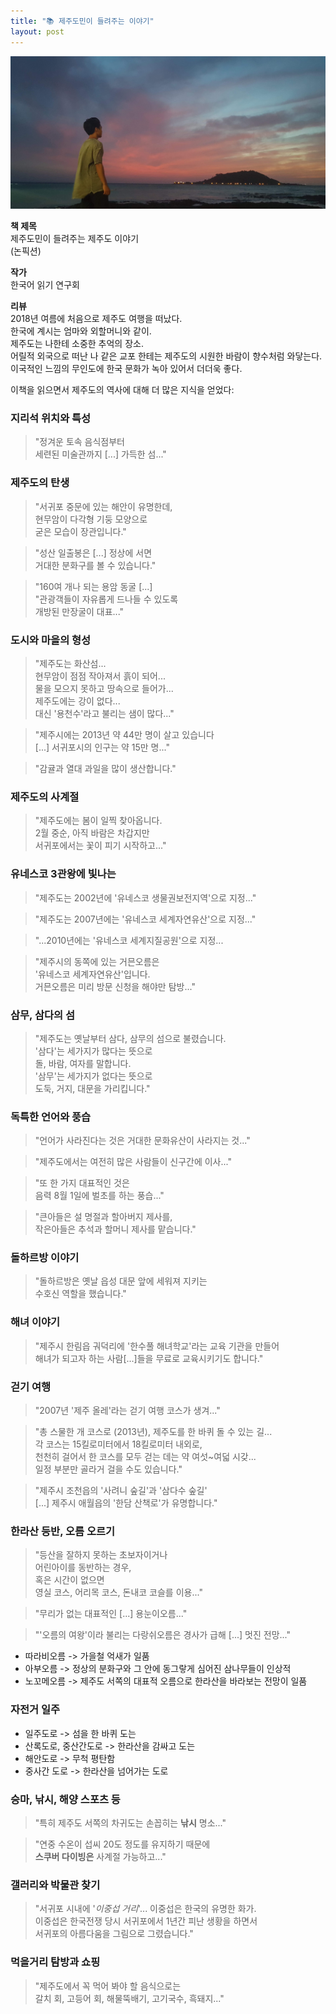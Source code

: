 ```yaml
---
title: "📚 제주도민이 들려주는 이야기"
layout: post
---
```



![jeju](/assets/jeju.jpeg)

**책 제목**   
제주도민이 들려주는 제주도 이야기   
(논픽션)

**작가**   
한국어 읽기 연구회

**리뷰**   
2018년 여름에 처음으로 제주도 여행을 떠났다.   
한국에 계시는 엄마와 외할머니와 같이.   
제주도는 나한테 소중한 추억의 장소.        
어릴적 외국으로 떠난 나 같은 교포 한테는 제주도의 시원한 바람이 향수처럼 와닿는다.          
이국적인 느낌의 무인도에 한국 문화가 녹아 있어서 더더욱 좋다.   

이책을 읽으면서 제주도의 역사에 대해 더 많은 지식을 얻었다:

### 지리석 위치와 특성
> "정겨운 토속 음식점부터   
> 세련된 미술관까지 [...] 가득한 섬..."   

### 제주도의 탄생   
> "서귀포 중문에 있는 해안이 유명한데,   
> 현무암이 다각형 기둥 모양으로   
> 굳은 모습이 장관입니다."   

> "성산 일출봉은 [...] 정상에 서면   
> 거대한 분화구를 볼 수 있습니다."

> "160여 개나 되는 용암 동굴 [...]   
> "관광객들이 자유롭게 드나들 수 있도록   
> 개방된 만장굴이 대표..." 

### 도시와 마을의 형성   

> "제주도는 화산섬...   
> 현무암이 점점 작아져서 흙이 되어...    
> 물을 모으지 못하고 땅속으로 들어가...   
> 제주도에는 강이 없다...   
> 대신 '용천수'라고 불리는 샘이 많다..."

> "제주시에는 2013년 약 44만 명이 살고 있습니다    
> [...] 서귀포시의 인구는 약 15만 명..."

> "감귤과 열대 과일을 많이 생산합니다."

### 제주도의 사계절   
> "제주도에는 봄이 일찍 찾아옵니다.    
> 2월 중순, 아직 바람은 차갑지만   
> 서귀포에서는 꽃이 피기 시작하고..."

### 유네스코 3관왕에 빛나는 
> "제주도는 2002년에 '유네스코 생물권보전지역'으로 지정..."

> "제주도는 2007년에는 '유네스코 세계자연유산'으로 지정..."

> "...2010년에는 '유네스코 세계지질공원'으로 지정...

> "제주시의 동쪽에 있는 거믄오름은   
> '유네스코 세계자연유산'입니다.   
> 거믄오름은 미리 방문 신청을 해야만 탐방..."

### 삼무, 삼다의 섬
> "제주도는 옛날부터 삼다, 삼무의 섬으로 불렸습니다.   
> '삼다'는 세가지가 많다는 뜻으로   
> 돌, 바람, 여자를 말합니다.   
> '삼무'는 세가지가 없다는 뜻으로   
> 도둑, 거지, 대문을 가리킵니다."

### 독특한 언어와 풍습
> "언어가 사라진다는 것은 거대한 문화유산이 사라지는 것..."

> "제주도에서는 여전히 많은 사람들이 신구간에 이사..."

> "또 한 가지 대표적인 것은   
> 음력 8월 1일에 벌초를 하는 풍습..."

> "큰아들은 설 명절과 할아버지 제사를,   
> 작은아들은 추석과 할머니 제사를 맡습니다."

### 돌하르방 이야기
> "돌하르방은 옛날 읍성 대문 앞에 세워져 지키는    
> 수호신 역할을 했습니다."

### 해녀 이야기 
> "제주시 한림읍 궈덕리에 '한수풀 해녀학교'라는 교육 기관을 만들어   
> 해녀가 되고자 하는 사람[...]들을 무료로 교육시키기도 합니다."

### 걷기 여행
> "2007년 '제주 올레'라는 걷기 여행 코스가 생겨..."

> "총 스물한 개 코스로 (2013년), 제주도를 한 바퀴 돌 수 있는 길...   
> 각 코스는 15킬로미터에서 18킬로미터 내외로,   
> 천천히 걸어서 한 코스를 모두 걷는 데는 약 여섯~여덟 시갖...   
> 일정 부분만 골라거 걸을 수도 있습니다." 

> "제주시 조천읍의 '사려니 숲길'과 '삼다수 숲길'   
> [...] 제주시 애월읍의 '한담 산책로'가 유명합니다."

### 한라산 등반, 오름 오르기
> "등산을 잘하지 못하는 초보자이거나   
> 어린아이를 동반하는 경우,   
> 혹은 시간이 없으면   
> 영실 코스, 어리목 코스, 돈내코 코슬를 이용..."

> "무리가 없는 대표적인 [...] 용눈이오름..."

> "'오름의 여왕'이라 불리는 다랑쉬오름은 경사가 급해 [...] 멋진 전망..."   

- 따라비오름 -> 가을철 억새가 일품  
- 아부오름 -> 정상의 분화구와 그 안에 동그랗게 심어진 삼나무들이 인상적 
- 노꼬메오름 -> 제주도 서쪽의 대표적 오름으로 한라산을 바라보는 전망이 일품

### 자전거 일주
- 일주도로 -> 섬을 한 바퀴 도는
- 산록도로, 중산간도로 -> 한라산을 감싸고 도는
- 해안도로 -> 무척 평탄함
- 중사간 도로 -> 한라산을 넘어가는 도로

### 승마, 낚시, 해양 스포츠 등
> "특히 제주도 서쪽의 차귀도는 손꼽히는 **낚시** 명소..."

> "연중 수온이 섭씨 20도 정도를 유지하기 때문에   
> **스쿠버 다이빙은** 사계절 가능하고..."

### 갤러리와 박물관 찾기
> "서귀포 시내에 '_이중섭 거리_'... 이중섭은 한국의 유명한 화가.   
> 이중섭은 한국전쟁 당시 서귀포에서 1년간 피난 생황을 하면서   
> 서귀포의 아름다움을 그림으로 그렸습니다."

### 먹을거리 탐방과 쇼핑
> "제주도에서 꼭 먹어 봐야 할 음식으로는    
> 갈치 회, 고등어 회, 해물뚝배기, 고기국수, 흑돼지..."



